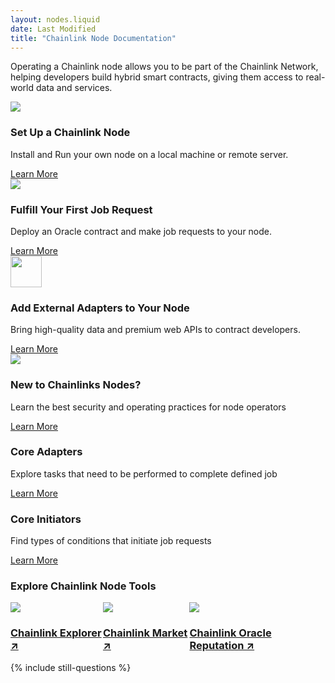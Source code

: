 ```yaml
---
layout: nodes.liquid
date: Last Modified
title: "Chainlink Node Documentation"
---
```


<div>
  <div class="markdown-body">
    <div class="cl-section-header">
      <p>
        Operating a Chainlink node allows you to be part of the Chainlink Network, helping developers build hybrid smart contracts, giving them access to real-world data and services.
      </p>
    </div>
    <div class="cl-featuredcard">
        <div>
          <img
            src="https://uploads-ssl.webflow.com/5e444500cbc42eeb5198206f/5e7898724c71bddf6749df17_DeFi2.svg"
            class="cl-image-featured"
          />
          <div>
            <h3>Set Up a Chainlink Node</h3>
            <p>Install and Run your own node on a local machine or remote server.</p>
          </div>
          <a
            href="/docs/running-a-chainlink-node"
            class="cl-button--ghost"
            >Learn More
          </a>
        </div>
      <div>
          <img
            src="https://uploads-ssl.webflow.com/5e444500cbc42eeb5198206f/5e7898724c71bd62c149df16_Example.svg"
            class="cl-image-featured"
          />
          <div>
          <h3>Fulfill Your First Job Request</h3>
          <p>
            Deploy an Oracle contract and make job requests to your node.
          </p>
          </div>
          <a
            href="/docs/fulfilling-requests"
            class="cl-button--ghost"
            >Learn More
          </a>
        </div>
        <div>
          <img
            src="https://uploads-ssl.webflow.com/5e444500cbc42eeb5198206f/5e7894ddbc6262c7a18da684_RequestSmall.svg"
            class="cl-image-featured"
            height="50"
          />
          <div>
          <h3>Add External Adapters to Your Node</h3>
          <p>
            Bring high-quality data and premium web APIs to contract developers.
          </p>
          </div>
          <a
            href="/docs/node-operators"
            class="cl-button--ghost"
            >Learn More
          </a>
      </div>
    </div>
    <div class="cl-section">
      <img
        src="https://uploads-ssl.webflow.com/5e444500cbc42eeb5198206f/5e789d70c115820a2354f2cc_ChainlinkProject.svg"
        class="cl-image-featured"
      />
      <h3>New to Chainlinks Nodes?</h3>
      <p>
        Learn the best security and operating practices for node operators
      </p>
      <a
        href="/chainlink-nodes/"
        class="keychainify-checked"
        >Learn More</a
      >
    </div>
    <div class="cl-section">
      <div class="cl-box cl-box__lightblue cl-featuredcard">
            <div>
              <h3>Core Adapters</h3>
              <p>
                Explore tasks that need to be performed to complete defined job
              </p>
              <a
                href="/docs/adapters"
                class="cl-button--ghost"
                >Learn More</a>
            </div>
            <div>
              <h3>Core Initiators</h3>
              <p>
                Find types of conditions that initiate job requests
              </p>
              <a
                href="/docs/initiators"
                class="cl-button--ghost"
                >Learn More</a
              >
            </div>
          </div>
    </div>
    <div class="cl-section cl-section--tools">
      <h3>Explore Chainlink Node Tools</h3>
      <div style="display:flex">
          <div class="cl-productcard">
            <a
              href="https://explorer.chain.link/"
              target="_blank"
              class="fill-div"
            >
              <img
                src="https://uploads-ssl.webflow.com/5e444500cbc42eeb5198206f/5e711676c0d8d9ee70422688_Explorer.svg"
                class="cl-image-featured"
              />
              <h3>Chainlink Explorer ↗</h3>
            </a>
          </div>
          <div class="cl-productcard">
            <a
              href="https://market.link"
              target="_blank"
              class="fill-div"
              ><img
                src="https://uploads-ssl.webflow.com/5e444500cbc42eeb5198206f/5e711675d22595473f1c0c20_Contract.svg"
                class="cl-image-featured"
              />
              <h3>Chainlink Market ↗</h3>
            </a>
          </div>
          <div class="cl-productcard">
            <a
              href="https://reputation.link/"
              target="_blank"
              class="fill-div"
              ><img
                src="https://uploads-ssl.webflow.com/5e444500cbc42eeb5198206f/5e711677c777c0bd0c747109_Nodes.svg"
                class="cl-image-featured"
              />
              <h3>Chainlink Oracle Reputation ↗</h3>
            </a>
        </div>
      </div>
    </div>
  </div>
  {% include still-questions %}
</div>
